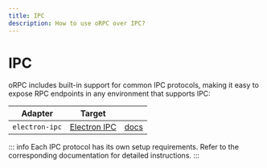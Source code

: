 ```yaml
---
title: IPC
description: How to use oRPC over IPC?
---
```


# IPC

oRPC includes built-in support for common IPC protocols, making it easy to expose RPC endpoints in any environment that supports IPC:

| Adapter        | Target                                                              |                                         |
| -------------- | ------------------------------------------------------------------- | --------------------------------------- |
| `electron-ipc` | [Electron IPC](https://www.electronjs.org/docs/latest/tutorial/ipc) | [docs](/docs/integrations/electron-ipc) |

::: info
Each IPC protocol has its own setup requirements. Refer to the corresponding documentation for detailed instructions.
:::
